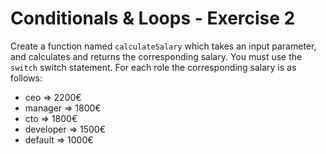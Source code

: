 # Conditionals & Loops - Exercise 2

Create a function named `calculateSalary` which takes an input parameter, and calculates and returns the corresponding salary. You must use the `switch` switch statement.
For each role the corresponding salary is as follows:

- ceo => 2200€
- manager => 1800€
- cto => 1800€
- developer => 1500€
- default => 1000€
